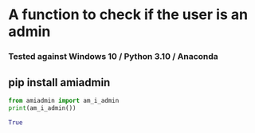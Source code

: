 # A function to check if the user is an admin

### Tested against Windows 10 / Python 3.10 / Anaconda 

## pip install amiadmin


```python
from amiadmin import am_i_admin
print(am_i_admin())

True
```